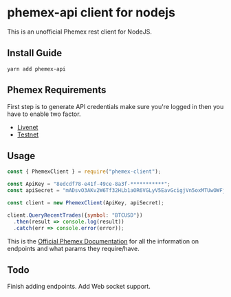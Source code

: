# phemex-api client for nodejs
This is an unofficial Phemex rest client for NodeJS.

## Install Guide
`yarn add phemex-api`

## Phemex Requirements
First step is to generate API credentials make sure you're logged in then you have to enable two factor.
- [Livenet](https://phemex.com/web/account/api/list)
- [Testnet](https://testnet.phemex.com/web/account/api/list)

## Usage 
```js
const { PhemexClient } = require("phemex-client");

const ApiKey = "8edcdf78-e41f-49ce-8a3f-***********";
const apiSecret = "mADsvO3AKv2W6Tf32HLb1aOR6VGLyV5EavGcigjVn5oxMTUwOWFjYy03OGJjLTRh**************";

const client = new PhemexClient(ApiKey, apiSecret);

client.QueryRecentTrades({symbol: "BTCUSD"})
  .then(result => console.log(result))
  .catch(err => console.error(error));
```

This is the [Official Phemex Documentation](https://github.com/phemex/phemex-api-docs/blob/master/Public-API-en.md#publicapi) for all the 
information on endpoints and what params they require/have.

## Todo
Finish adding endpoints.
Add Web socket support.
